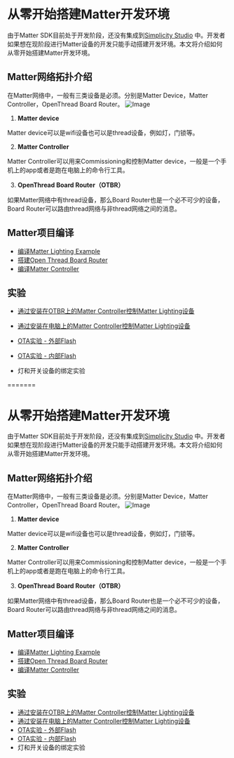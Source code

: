 
# 从零开始搭建Matter开发环境

由于Matter SDK目前处于开发阶段，还没有集成到[Simplicity Studio](https://www.silabs.com/developers/simplicity-studio) 中。开发者如果想在现阶段进行Matter设备的开发只能手动搭建开发环境。本文将介绍如何从零开始搭建Matter开发环境。

## Matter网络拓扑介绍

在Matter网络中，一般有三类设备是必须。分别是Matter Device，Matter Controller，OpenThread Board Router。
![Image](docs/matter_topology.png)

1. **Matter device**
  
  Matter device可以是wifi设备也可以是thread设备，例如灯，门锁等。
   
2. **Matter Controller**

 Matter Controller可以用来Commissioning和控制Matter device，一般是一个手机上的app或者是跑在电脑上的命令行工具。
 
3. **OpenThread Board Router（OTBR）**

 如果Matter网络中有thread设备，那么Board Router也是一个必不可少的设备，Board Router可以路由thread网络与非thread网络之间的消息。


## Matter项目编译

- [编译Matter Lighting Example](编译MatterLightingExample.md)
- [搭建Open Thread Board Router](搭建OpenThreadBoardRouter.md)
- [编译Matter Controller](编译MatterController.md)



## 实验
- [通过安装在OTBR上的Matter Controller控制Matter Lighting设备](通过安装在OTBR上的MatterController控制MatterLighting设备.md)

- [通过安装在电脑上的Matter Controller控制Matter Lighting设备](通过安装在OTBR上的MatterController控制MatterLighting设备.md)


- [OTA实验 - 外部Flash](OTA实验-外部Flash.md)
- [OTA实验 - 内部Flash](OTA实验-内部Flash.md)
- 灯和开关设备的绑定实验



=======
# 从零开始搭建Matter开发环境

由于Matter SDK目前处于开发阶段，还没有集成到[Simplicity Studio](https://www.silabs.com/developers/simplicity-studio) 中。开发者如果想在现阶段进行Matter设备的开发只能手动搭建开发环境。本文将介绍如何从零开始搭建Matter开发环境。

## Matter网络拓扑介绍

在Matter网络中，一般有三类设备是必须。分别是Matter Device，Matter Controller，OpenThread Board Router。
![Image](docs/matter_topology.png)

1. **Matter device**
  
  Matter device可以是wifi设备也可以是thread设备，例如灯，门锁等。
   
2. **Matter Controller**

 Matter Controller可以用来Commissioning和控制Matter device，一般是一个手机上的app或者是跑在电脑上的命令行工具。
 
3. **OpenThread Board Router（OTBR）**

 如果Matter网络中有thread设备，那么Board Router也是一个必不可少的设备，Board Router可以路由thread网络与非thread网络之间的消息。


## Matter项目编译

- [编译Matter Lighting Example](MatterKBA/编译MatterLightingExample.md)
- [搭建Open Thread Board Router](MatterKBA/搭建OpenThreadBoardRouter.md)
- [编译Matter Controller](MatterKBA/编译MatterController.md)



## 实验
- [通过安装在OTBR上的Matter Controller控制Matter Lighting设备](MatterKBA/通过安装在OTBR上的MatterController控制MatterLighting设备.md)
- [通过安装在电脑上的Matter Controller控制Matter Lighting设备](MatterKBA/通过安装在OTBR上的MatterController控制MatterLighting设备.md)
- [OTA实验 - 外部Flash](MatterKBA/OTA实验-外部Flash.md)
- [OTA实验 - 内部Flash](MatterKBA/OTA实验-内部Flash.md) 
- 灯和开关设备的绑定实验


